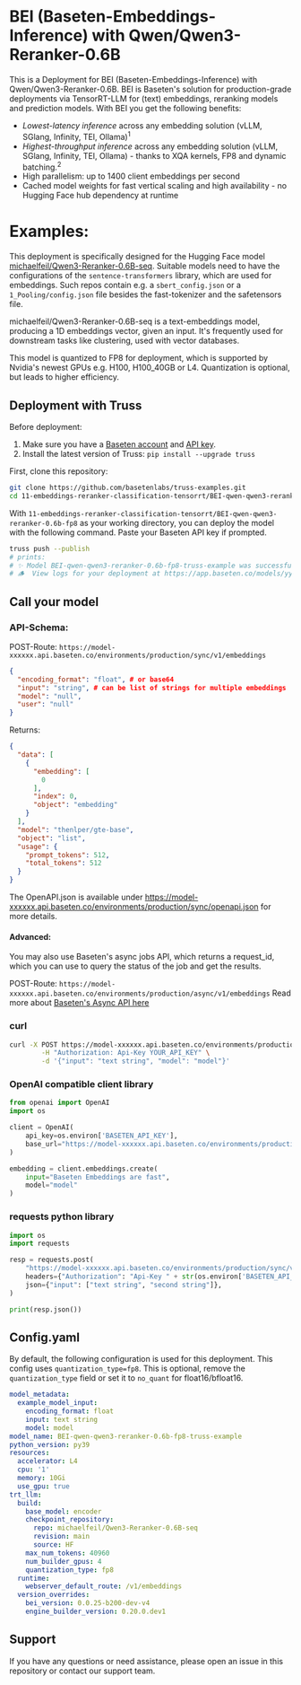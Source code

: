 # BEI (Baseten-Embeddings-Inference) with Qwen/Qwen3-Reranker-0.6B

This is a Deployment for BEI (Baseten-Embeddings-Inference) with Qwen/Qwen3-Reranker-0.6B. BEI is Baseten's solution for production-grade deployments via TensorRT-LLM for (text) embeddings, reranking models and prediction models.
With BEI you get the following benefits:
- *Lowest-latency inference* across any embedding solution (vLLM, SGlang, Infinity, TEI, Ollama)<sup>1</sup>
- *Highest-throughput inference* across any embedding solution (vLLM, SGlang, Infinity, TEI, Ollama) - thanks to XQA kernels, FP8 and dynamic batching.<sup>2</sup>
- High parallelism: up to 1400 client embeddings per second
- Cached model weights for fast vertical scaling and high availability - no Hugging Face hub dependency at runtime


# Examples:
This deployment is specifically designed for the Hugging Face model [michaelfeil/Qwen3-Reranker-0.6B-seq](https://huggingface.co/michaelfeil/Qwen3-Reranker-0.6B-seq).
Suitable models need to have the configurations of the `sentence-transformers` library, which are used for embeddings. Such repos contain e.g. a `sbert_config.json` or a `1_Pooling/config.json` file besides the fast-tokenizer and the safetensors file.

michaelfeil/Qwen3-Reranker-0.6B-seq  is a text-embeddings model, producing a 1D embeddings vector, given an input.
It's frequently used for downstream tasks like clustering, used with vector databases.

This model is quantized to FP8 for deployment, which is supported by Nvidia's newest GPUs e.g. H100, H100_40GB or L4. Quantization is optional, but leads to higher efficiency.

## Deployment with Truss

Before deployment:

1. Make sure you have a [Baseten account](https://app.baseten.co/signup) and [API key](https://app.baseten.co/settings/account/api_keys).
2. Install the latest version of Truss: `pip install --upgrade truss`


First, clone this repository:
```sh
git clone https://github.com/basetenlabs/truss-examples.git
cd 11-embeddings-reranker-classification-tensorrt/BEI-qwen-qwen3-reranker-0.6b-fp8
```

With `11-embeddings-reranker-classification-tensorrt/BEI-qwen-qwen3-reranker-0.6b-fp8` as your working directory, you can deploy the model with the following command. Paste your Baseten API key if prompted.

```sh
truss push --publish
# prints:
# ✨ Model BEI-qwen-qwen3-reranker-0.6b-fp8-truss-example was successfully pushed ✨
# 🪵  View logs for your deployment at https://app.baseten.co/models/yyyyyy/logs/xxxxxx
```

## Call your model

### API-Schema:
POST-Route: `https://model-xxxxxx.api.baseten.co/environments/production/sync/v1/embeddings`
```json
{
  "encoding_format": "float", # or base64
  "input": "string", # can be list of strings for multiple embeddings
  "model": "null",
  "user": "null"
}
```

Returns:
```json
{
  "data": [
    {
      "embedding": [
        0
      ],
      "index": 0,
      "object": "embedding"
    }
  ],
  "model": "thenlper/gte-base",
  "object": "list",
  "usage": {
    "prompt_tokens": 512,
    "total_tokens": 512
  }
}
```
The OpenAPI.json is available under https://model-xxxxxx.api.baseten.co/environments/production/sync/openapi.json for more details.

#### Advanced:
You may also use Baseten's async jobs API, which returns a request_id, which you can use to query the status of the job and get the results.

POST-Route: `https://model-xxxxxx.api.baseten.co/environments/production/async/v1/embeddings`
Read more about [Baseten's Async API here](https://docs.baseten.co/invoke/async)

### curl
```bash
curl -X POST https://model-xxxxxx.api.baseten.co/environments/production/sync/v1/embeddings \
        -H "Authorization: Api-Key YOUR_API_KEY" \
        -d '{"input": "text string", "model": "model"}'
```

### OpenAI compatible client library
```python
from openai import OpenAI
import os

client = OpenAI(
    api_key=os.environ['BASETEN_API_KEY'],
    base_url="https://model-xxxxxx.api.baseten.co/environments/production/sync/v1"
)

embedding = client.embeddings.create(
    input="Baseten Embeddings are fast",
    model="model"
)
```
### requests python library

```python
import os
import requests

resp = requests.post(
    "https://model-xxxxxx.api.baseten.co/environments/production/sync/v1/embeddings",
    headers={"Authorization": "Api-Key " + str(os.environ['BASETEN_API_KEY'])},
    json={"input": ["text string", "second string"]},
)

print(resp.json())
```


## Config.yaml
By default, the following configuration is used for this deployment. This config uses `quantization_type=fp8`. This is optional, remove the `quantization_type` field or set it to `no_quant` for float16/bfloat16.

```yaml
model_metadata:
  example_model_input:
    encoding_format: float
    input: text string
    model: model
model_name: BEI-qwen-qwen3-reranker-0.6b-fp8-truss-example
python_version: py39
resources:
  accelerator: L4
  cpu: '1'
  memory: 10Gi
  use_gpu: true
trt_llm:
  build:
    base_model: encoder
    checkpoint_repository:
      repo: michaelfeil/Qwen3-Reranker-0.6B-seq
      revision: main
      source: HF
    max_num_tokens: 40960
    num_builder_gpus: 4
    quantization_type: fp8
  runtime:
    webserver_default_route: /v1/embeddings
  version_overrides:
    bei_version: 0.0.25-b200-dev-v4
    engine_builder_version: 0.20.0.dev1

```

## Support
If you have any questions or need assistance, please open an issue in this repository or contact our support team.
